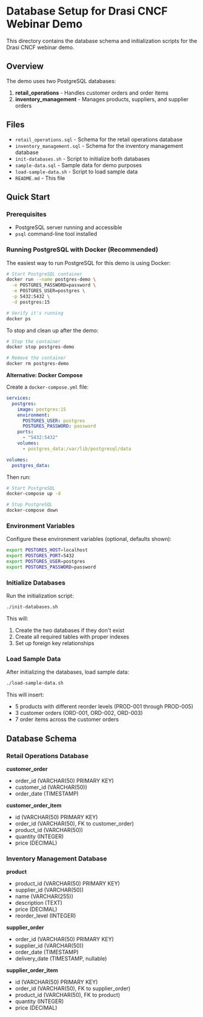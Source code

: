 # Database Setup for Drasi CNCF Webinar Demo

This directory contains the database schema and initialization scripts for the Drasi CNCF webinar demo.

## Overview

The demo uses two PostgreSQL databases:

1. **retail_operations** - Handles customer orders and order items
2. **inventory_management** - Manages products, suppliers, and supplier orders

## Files

- `retail_operations.sql` - Schema for the retail operations database
- `inventory_management.sql` - Schema for the inventory management database  
- `init-databases.sh` - Script to initialize both databases
- `sample-data.sql` - Sample data for demo purposes
- `load-sample-data.sh` - Script to load sample data
- `README.md` - This file

## Quick Start

### Prerequisites

- PostgreSQL server running and accessible
- `psql` command-line tool installed

### Running PostgreSQL with Docker (Recommended)

The easiest way to run PostgreSQL for this demo is using Docker:

```bash
# Start PostgreSQL container
docker run --name postgres-demo \
  -e POSTGRES_PASSWORD=password \
  -e POSTGRES_USER=postgres \
  -p 5432:5432 \
  -d postgres:15

# Verify it's running
docker ps
```

To stop and clean up after the demo:
```bash
# Stop the container
docker stop postgres-demo

# Remove the container
docker rm postgres-demo
```

**Alternative: Docker Compose**

Create a `docker-compose.yml` file:
```yaml
services:
  postgres:
    image: postgres:15
    environment:
      POSTGRES_USER: postgres
      POSTGRES_PASSWORD: password
    ports:
      - "5432:5432"
    volumes:
      - postgres_data:/var/lib/postgresql/data

volumes:
  postgres_data:
```

Then run:
```bash
# Start PostgreSQL
docker-compose up -d

# Stop PostgreSQL
docker-compose down
```

### Environment Variables

Configure these environment variables (optional, defaults shown):

```bash
export POSTGRES_HOST=localhost
export POSTGRES_PORT=5432
export POSTGRES_USER=postgres
export POSTGRES_PASSWORD=password
```

### Initialize Databases

Run the initialization script:

```bash
./init-databases.sh
```

This will:
1. Create the two databases if they don't exist
2. Create all required tables with proper indexes
3. Set up foreign key relationships

### Load Sample Data

After initializing the databases, load sample data:

```bash
./load-sample-data.sh
```

This will insert:
- 5 products with different reorder levels (PROD-001 through PROD-005)
- 3 customer orders (ORD-001, ORD-002, ORD-003)  
- 7 order items across the customer orders

## Database Schema

### Retail Operations Database

**customer_order**
- order_id (VARCHAR(50) PRIMARY KEY)
- customer_id (VARCHAR(50))
- order_date (TIMESTAMP)

**customer_order_item**
- id (VARCHAR(50) PRIMARY KEY)
- order_id (VARCHAR(50), FK to customer_order)
- product_id (VARCHAR(50))
- quantity (INTEGER)
- price (DECIMAL)

### Inventory Management Database

**product**
- product_id (VARCHAR(50) PRIMARY KEY)
- supplier_id (VARCHAR(50))
- name (VARCHAR(255))
- description (TEXT)
- price (DECIMAL)
- reorder_level (INTEGER)

**supplier_order**
- order_id (VARCHAR(50) PRIMARY KEY)
- supplier_id (VARCHAR(50))
- order_date (TIMESTAMP)
- delivery_date (TIMESTAMP, nullable)

**supplier_order_item**
- id (VARCHAR(50) PRIMARY KEY)
- order_id (VARCHAR(50), FK to supplier_order)
- product_id (VARCHAR(50), FK to product)
- quantity (INTEGER)
- price (DECIMAL)